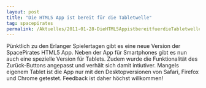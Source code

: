 ```yaml
---
layout: post
title: "Die HTML5 App ist bereit für die Tabletwelle"
tag: spacepirates
permalink: /Aktuelles/2011-01-28-DieHTML5AppistbereitfuerdieTabletwelle
---
```



Pünktlich zu den Erlanger Spielertagen gibt es eine neue Version der SpacePirates HTML5 App. Neben der App für Smartphones gibt es nun auch eine spezielle Version für Tablets. Zudem wurde die Funktionalität des Zurück-Buttons angepasst und verhält sich damit intiutiver. Mangels eigenem Tablet ist die App nur mit den Desktopversionen von Safari, Firefox und Chrome getestet. Feedback ist daher höchst willkommen!
